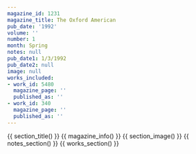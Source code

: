 ```yaml
---
magazine_id: 1231
magazine_title: The Oxford American
pub_date: '1992'
volume: ''
number: 1
month: Spring
notes: null
pub_date1: 1/3/1992
pub_date2: null
image: null
works_included:
- work_id: 5480
  magazine_page: ''
  published_as: ''
- work_id: 340
  magazine_page: ''
  published_as: ''
---
```


{{ section_title() }}
{{ magazine_info() }}
{{ section_image() }}
{{ notes_section() }}
{{ works_section() }}
